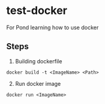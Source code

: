 # test-docker
For Pond learning how to use docker

## Steps

1. Building dockerfile

```docker build -t <ImageName> <Path>```

2. Run docker image

```docker run <ImageName>```